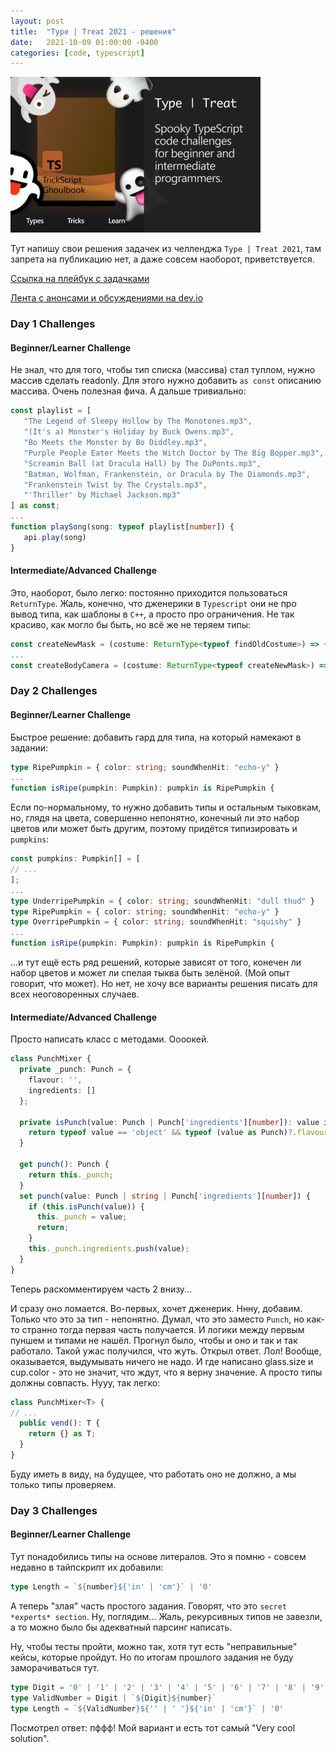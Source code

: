 ```yaml
---
layout: post
title:  "Type | Treat 2021 - решения"
date:   2021-10-09 01:00:00 -0400
categories: [code, typescript]
---
```


![](/images/type-or-treat-2021.png)

Тут напишу свои решения задачек из челленджа `Type | Treat 2021`, там запрета на публикацию нет, а даже совсем наоборот, приветствуется.

[Ссылка на плейбук с задачками](https://www.typescriptlang.org/play?#gist/927ccc66ae3022dc64c4f650109b937a-1)

[Лента с анонсами и обсуждениями на dev.io](https://dev.to/typescript)

### Day 1 Challenges
#### Beginner/Learner Challenge

Не знал, что для того, чтобы тип списка (массива) стал туплом, нужно массив сделать readonly. Для этого нужно добавить `as const` описанию массива. Очень полезная фича. А дальше тривиально:
 
 ```typescript
const playlist = [
    "The Legend of Sleepy Hollow by The Monotones.mp3",
    "(It's a) Monster's Holiday by Buck Owens.mp3",
    "Bo Meets the Monster by Bo Diddley.mp3",
    "Purple People Eater Meets the Witch Doctor by The Big Bopper.mp3",
    "Screamin Ball (at Dracula Hall) by The DuPonts.mp3",
    "Batman, Wolfman, Frankenstein, or Dracula by The Diamonds.mp3",
    "Frankenstein Twist by The Crystals.mp3",
    "'Thriller' by Michael Jackson.mp3"
] as const;
...
function playSong(song: typeof playlist[number]) {
    api.play(song)
}
 ```

#### Intermediate/Advanced Challenge

Это, наоборот, было легко: постоянно приходится пользоваться `ReturnType`. Жаль, конечно, что дженерики в `Typescript` они не про вывод типа, как шаблоны в `C++`, а просто про ограничения. Не так красиво, как могло бы быть, но всё же не теряем типы:

```typescript
const createNewMask = (costume: ReturnType<typeof findOldCostume>) => {
...
const createBodyCamera = (costume: ReturnType<typeof createNewMask>) => {
```

### Day 2 Challenges
#### Beginner/Learner Challenge

Быстрое решение: добавить гард для типа, на который намекают в задании:

```typescript
type RipePumpkin = { color: string; soundWhenHit: "echo-y" }
...
function isRipe(pumpkin: Pumpkin): pumpkin is RipePumpkin {
```

Если по-нормальному, то нужно добавить типы и остальным тыковкам, но, глядя на цвета, совершенно непонятно, конечный ли это набор цветов или может быть другим, поэтому придётся типизировать и `pumpkins`:

```typescript
const pumpkins: Pumpkin[] = [
// ...
];
...
type UnderripePumpkin = { color: string; soundWhenHit: "dull thud" }
type RipePumpkin = { color: string; soundWhenHit: "echo-y" }
type OverripePumpkin = { color: string; soundWhenHit: "squishy" }
...
function isRipe(pumpkin: Pumpkin): pumpkin is RipePumpkin {
```

...и тут ещё есть ряд решений, которые зависят от того, конечен ли набор цветов и может ли спелая тыква быть зелёной. (Мой опыт говорит, что может). Но нет, не хочу все варианты решения писать для всех неоговоренных случаев.

#### Intermediate/Advanced Challenge

Просто написать класс с методами. Оооокей.

```typescript
class PunchMixer {
  private _punch: Punch = {
    flavour: '',
    ingredients: []
  };

  private isPunch(value: Punch | Punch['ingredients'][number]): value is Punch {
    return typeof value == 'object' && typeof (value as Punch)?.flavour == 'string';
  }

  get punch(): Punch {
    return this._punch;
  }
  set punch(value: Punch | string | Punch['ingredients'][number]) {
    if (this.isPunch(value)) {
      this._punch = value;
      return;
    }
    this._punch.ingredients.push(value);
  }
}
```

Теперь раскомментируем часть 2 внизу...

И сразу оно ломается. Во-первых, хочет дженерик. Ннну, добавим. Только что это за тип - непонятно. Думал, что это заместо `Punch`, но как-то странно тогда первая часть получается. И логики между первым пуншем и типами не нашёл. Прогнул было, чтобы и оно и так и так работало. Такой ужас получился, что жуть. Открыл ответ. Лол! Вообще, оказывается, выдумывать ничего не надо. И где написано glass.size и cup.color - это не значит, что ждут, что я верну значение. А просто типы должны совпасть. Нууу, так легко:

```typescript
class PunchMixer<T> {
// ...
  public vend(): T {
    return {} as T;
  }
}
```

Буду иметь в виду, на будущее, что работать оно не должно, а мы только типы проверяем.

### Day 3 Challenges
#### Beginner/Learner Challenge

Тут понадобились типы на основе литералов. Это я помню - совсем недавно в тайпскрипт их добавили:

```typescript
type Length = `${number}${'in' | 'cm'}` | '0'
```

А теперь "злая" часть простого задания. Говорят, что это `secret *experts* section`. Ну, поглядим...
Жаль, рекурсивных типов не завезли, а то можно было бы адекватный парсинг написать. 

Ну, чтобы тесты пройти, можно так, хотя тут есть "неправильные" кейсы, которые пройдут. Но по итогам прошлого задания не буду заморачиваться тут.

```typescript
type Digit = '0' | '1' | '2' | '3' | '4' | '5' | '6' | '7' | '8' | '9'
type ValidNumber = Digit | `${Digit}${number}`
type Length = `${ValidNumber}${'' | ' '}${'in' | 'cm'}` | '0'
```
Посмотрел ответ: пффф! Мой вариант и есть тот самый "Very cool solution".

